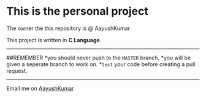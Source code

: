 # This is the personal project
The owner the this repository is @ AayushKumar

This project is written in **C Language**.

---

##REMEMBER
*you should never push to the `MASTER` branch.
*you will be given a seperate branch to work on.
*`test` your code before creating a pull request.

---

Email me on [AayushKumar](www.aayuhkumar@gmail.com)
